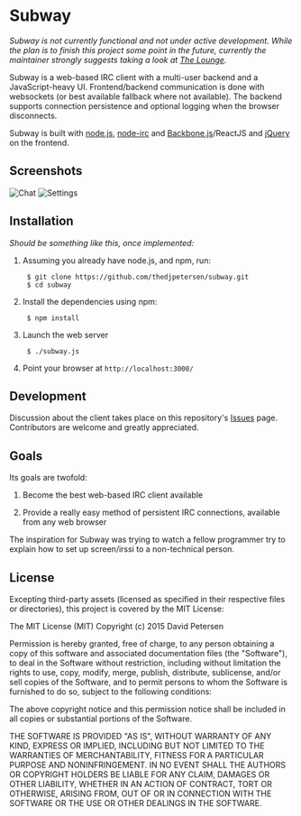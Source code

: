 Subway
======

*Subway is not currently functional and not under active development. While the plan is to finish this project some point in the future, currently the maintainer strongly suggests taking a look at [The Lounge](https://github.com/thelounge/lounge).*

Subway is a web-based IRC client with a multi-user backend and a
JavaScript-heavy UI. Frontend/backend communication is done with
websockets (or best available fallback where not available).
The backend supports connection persistence and optional logging when the
browser disconnects.

Subway is built with [node.js](http://nodejs.org/),
[node-irc](https://github.com/martynsmith/node-irc)
and [Backbone.js](http://documentcloud.github.com/backbone/)/ReactJS and
[jQuery](http://jquery.com/) on the frontend.

Screenshots
------------

![Chat](http://i.imgur.com/y56tLP9.png)
![Settings](http://i.imgur.com/hgwRzHq.png)

Installation
------------

*Should be something like this, once implemented:*

1. Assuming you already have node.js, and npm, run:

        $ git clone https://github.com/thedjpetersen/subway.git
        $ cd subway

2. Install the dependencies using npm:
    
    	$ npm install

3. Launch the web server

        $ ./subway.js

4. Point your browser at `http://localhost:3000/`


Development
-----------

Discussion about the client takes place on this repository's [Issues](https://github.com/thedjpetersen/subway/issues) page.
Contributors are welcome and greatly appreciated.


Goals
-------

Its goals are twofold:

1) Become the best web-based IRC client available

2) Provide a really easy method of persistent IRC connections, available
   from any web browser

The inspiration for Subway was trying to watch a fellow programmer try
to explain how to set up screen/irssi to a non-technical person.


License
-------

Excepting third-party assets (licensed as specified in their respective files
or directories), this project is covered by the MIT License:


The MIT License (MIT)
Copyright (c) 2015 David Petersen

Permission is hereby granted, free of charge, to any person obtaining a copy of
this software and associated documentation files (the "Software"), to deal in
the Software without restriction, including without limitation the rights to
use, copy, modify, merge, publish, distribute, sublicense, and/or sell copies
of the Software, and to permit persons to whom the Software is furnished to do
so, subject to the following conditions:

The above copyright notice and this permission notice shall be included in all
copies or substantial portions of the Software.

THE SOFTWARE IS PROVIDED "AS IS", WITHOUT WARRANTY OF ANY KIND, EXPRESS OR
IMPLIED, INCLUDING BUT NOT LIMITED TO THE WARRANTIES OF MERCHANTABILITY,
FITNESS FOR A PARTICULAR PURPOSE AND NONINFRINGEMENT. IN NO EVENT SHALL THE
AUTHORS OR COPYRIGHT HOLDERS BE LIABLE FOR ANY CLAIM, DAMAGES OR OTHER
LIABILITY, WHETHER IN AN ACTION OF CONTRACT, TORT OR OTHERWISE, ARISING FROM,
OUT OF OR IN CONNECTION WITH THE SOFTWARE OR THE USE OR OTHER DEALINGS IN THE
SOFTWARE.
